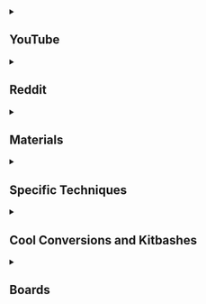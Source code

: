 <details>
  <summary><h2>YouTube</h2></summary>

* ### Mainly Painting
  * [52 Miniatures](https://www.youtube.com/c/52Miniatures)
  * [Lyla Mev - The Mini Witch](https://www.youtube.com/c/LylaMev)
  * [Zumikito Miniatures](https://www.youtube.com/c/Zumikito)
  * [Trovarion Miniatures](https://www.youtube.com/c/trovarion/videos)
  * [The Gallery of Colours](https://www.youtube.com/c/TheGalleryofColours)
  * [Spen's Painting](https://www.youtube.com/c/SpensPainting)
  * [Miniac](https://www.youtube.com/c/Miniac)
  * [Midwinter Minis](https://www.youtube.com/c/MidwinterMinis)
  * [MarcoFrisoniNJM](https://www.youtube.com/c/MarcoFrisoniNJM)
  * [Dana Howl](https://www.youtube.com/c/DanaHowl)
  * [Benji’s Hobbies](https://www.youtube.com/c/Benji%E2%80%99sHobbies)
* ### Painting & Crafting
  * [Eric's Hobby Workshop](https://www.youtube.com/c/EricsHobbyWorkshop)
  * [The Pickle Jar](https://www.youtube.com/c/ThePickleJar)
  * [Squidmar Miniatures](https://www.youtube.com/c/SquidmarMiniatures)
  * [Slayer Miniatures](https://www.youtube.com/c/SlayerMiniatures)
  * [Realm of the Liche King](https://www.youtube.com/c/RealmoftheLicheKing)
  * [Pete The Wargamer](https://www.youtube.com/c/TheWarGamerChannel)
  * [Ninjon](https://www.youtube.com/c/Ninjon)
  * [Goobertown Hobbies](https://www.youtube.com/c/GoobertownHobbies)
  * [Geek Gaming Scenics](https://www.youtube.com/c/GeekGamingScenics)
  * [eBay Miniature Rescues](https://www.youtube.com/c/eBayMiniatureRescues)
  * [Devs & Dice](https://www.youtube.com/c/DevsDice)
  * [Broadsword Wargaming](https://www.youtube.com/c/BroadswordWargaming)
  * [Vince Venturella](https://www.youtube.com/c/VinceVenturella/videos)
* ### Mainly Crafting
  * [Zorpazorp](https://www.youtube.com/c/Zorpazorp)
  * [Wyloch's Armory](https://www.youtube.com/c/WylochsCraftingVids)
  * [Tom Mason](https://www.youtube.com/c/TomMasonSculptor) - Sculpting minis
  * [Toasthammer](https://www.youtube.com/channel/UC9ZlgG9IQYBBQ1igVXLGb3g) - kitbashing
  * [TheTerrainTutor](https://www.youtube.com/c/TheTerrainTutor)
  * [RP Archive](https://www.youtube.com/c/RPArchiveOfficial)
  * [Real Terrain Hobbies](https://www.youtube.com/c/RealTerrainHobbies)
  * [Platypus Scotsman](https://www.youtube.com/c/PlatypusScotsman)
  * [Nerdforge](https://www.youtube.com/c/Nerdforge)
  * [NerdCraftHQ](https://www.youtube.com/c/NerdCraftHQ)
  * [Miscast](https://www.youtube.com/c/Miscast)
  * [Knarb Makes](https://www.youtube.com/c/KnarbMakes/videos)
  * [Kitbosh](https://www.youtube.com/channel/UCz_GfvTNbg1vsLFqN6yHvXQ) - Detailed kitbashing videos
  * [Jam's Mini Mods](https://www.youtube.com/channel/UCUGJGCz08aTQr03jAR532qA)
  * [Franky D. Crafter](https://www.youtube.com/c/FrankyDCrafter)
  * [Conjured Craft](https://www.youtube.com/c/ConjuredCraft)
  * [Black Magic Craft](https://www.youtube.com/c/BlackMagicCraftOfficial)
  * [Berserkerworks](https://www.youtube.com/c/Berserkerworks/videos)
  * [Sean Counley](https://www.youtube.com/user/abscnth)
* ### General
  * [Trapped Under Plastic](https://www.youtube.com/c/trappedunderplastic)
  * [Paint Bravely The Podcast](https://www.youtube.com/c/PaintBravelyThePodcast)
  * [EonsOfBattle](https://www.youtube.com/c/EonsOfBattle)

</details>


<details>
  <summary><h2>Reddit</h2></summary>

* ### General
  * [Miniature Sculpting](https://old.reddit.com/r/miniaturesculpting/)
  * [Mini Painting](https://old.reddit.com/r/minipainting/)
  * [Mini Swap](https://old.reddit.com/r/Miniswap/)
  * [Printed Minis](https://old.reddit.com/r/PrintedMinis/) - even though it's 3d printing related, there is a lot of other stuff making it a more general sub in my mind.
  * [Terrain Building](https://old.reddit.com/r/TerrainBuilding/)
  * [Wargames](https://old.reddit.com/r/wargames/)
  * [Wargaming](https://old.reddit.com/r/wargaming/)
* ### Games
  * [frostgrave](https://old.reddit.com/r/frostgrave/)
  * [gaslands](https://old.reddit.com/r/gaslands/)
* ### 3d Printing
  * [3d Printed Warhammer](https://old.reddit.com/r/3dPrintedWarhammer/)
  * [3d Printers](https://old.reddit.com/r/3dprinters/)
  * [3D Printing](https://old.reddit.com/r/3Dprinting/)
  * [cults3d](https://old.reddit.com/r/cults3d/) - cults3d is a shitty service, it's not great for the creator, but there is still some good stuff on there.
  * [Open Forge](https://old.reddit.com/r/OpenForge/) - type of terrain
  * [Resin Printing](https://old.reddit.com/r/resinprinting/)
  * #### Manufactures
    * [Anycubic Photon](https://old.reddit.com/r/AnycubicPhoton/)
    * [Phrozen](https://old.reddit.com/r/Phrozen/)

</details>

<details>
  <summary><h2>Materials</h2></summary>

* [Paint comparisons]( https://slothborg.github.io/paint-conversion/) - It is my resource and a bit of a work in progress
* [FolkArt Pure](https://www.michaels.com/folkart-pure-artist-pigment-2oz/M20001827.html) A line of mostly pure pigment paints, that are cheap. Great when mixed with acrylic medium / water.
* #### Golden So Flat
  * [Dana Howl's review](https://www.youtube.com/watch?v=Rl4i3gNwbCA)
  * [Ninjon's review](https://www.youtube.com/watch?v=iLkSQjG9oLg)
  * [Vince Venturella](https://www.youtube.com/watch?v=__WT-HEffNQ)
* ### AP Speedpaints
  * [Goobertown Hobbies's review](https://www.youtube.com/watch?v=zsHGUAAi420)
  * [EonsOfBattle's review](https://www.youtube.com/watch?v=Bu8gfboxgwo)
  * [Dana Howl's review](https://www.youtube.com/watch?v=srUSz8cPqTo)
  * [Squidmar Miniatures's review](https://www.youtube.com/watch?v=a8TtVSVTpDo)
* ### Duncan's Paints
  * [Goobertown Hobbies's review](https://www.youtube.com/watch?v=i_ic0lb630k)
* DIY Contrast Paint  
  * 50 / 50 mix of flow improver & matte medium + Paint
  * or
  * Mix of Acrylic ink + matte medium + flow improver

</details>

<details>
  <summary><h2>Specific Techniques</h2></summary>

* [NMM Steel](https://i.redd.it/sevo2tnly7u71.jpg)
* [Painting Wood](https://www.youtube.com/watch?v=xyi8PhLjXIE&t=252s) 
* [Painting Undead](https://www.youtube.com/watch?v=rGaga9AyJ78)
* [Painting Marble](https://www.youtube.com/watch?v=_GDw4bOA2_Y)
* DIY Sculptamold - 1:1 Blown in insulation & Plaster of Paris
* DIY Texture Paste
  * Acrylic caulking
  * Water / rubbing alcohol
  * Texture material (backing soda, sand, sawdust, coffee, tea, etc.)
  * Paint
* DIY Mod Podge
  * 50/50 mix of Minwax Polycrylic and High Grade PVA, thinned as needed with water.
* [Linen Tents](https://www.youtube.com/watch?v=d9CZoLcwdvA)
* Leather - shop towels and pva if you want a leather/tent look... good tutorial from BMC and Real Terrain Hobbies on doing that
* ### Gap filling
  * Green stuff, Miliput or Greenstuff & Milliput
    * Requires some sculpting, and polishing
  * Super glue + Baking Soda
    * Great for small gaps!
    * Great for resin / plastic
    * Does result in a rocky / stone like texture
  * Sprue Goo
    * mix bits of sprue with plastic glue / cement wait for it to disolve then use it as liquid plastic
* ### Trees
  * Upgrading holiday decorative trees
    * Get cheap declarative trees.
    * Clean, with warm water and brush
    * Dip in 50/50 water pva glue
    * Flock
    * Spray with water
    * Spray with 80/20 water pva glue
    * Paint!
    * Clear coat
  * [Seafoam and armatures](https://www.youtube.com/watch?v=DEsOFAKCon8)
 * [Salt Chipping / Salt Masking - Tutorial](https://makezine.com/2021/10/06/distressed-sign-using-salt-spray-paint/)
 * [Salt Chipping / Salt Masking - Video](https://www.youtube.com/watch?v=Nm7SIpaaU24&t=934s)  
* [Gaslands Cars](https://www.youtube.com/watch?v=Nm7SIpaaU24)
* ### DIY Battle mats
  * Coat a fabric drop cloth in a layer or two of acrylic caulking
    * OPTIONAL - Use a wet plastic bag to stipple a second layer of caulking for texture
    * OPTIONAL - Use a VERY wet texture roller to texture the mat
    * OPTIONAL - paint on a mixture of PVA glue and sand or baking soda for extra texture
  * Paint the “battle mat”
  * Optionally give it a seal coat
 * [Cheap Basing materia](https://www.youtube.com/watch?v=duDjTX6-abw)
 * Flesh Goop
   * PVA glue
   * Drop superglue over it
   * After it starts reacting, move it around with a toothpick 
   * Add ink for color
</details>

<details>
  <summary><h2>Cool Conversions and Kitbashes</h2></summary>

* [Overgrown Necrons](https://www.youtube.com/watch?v=XLKxW_p31cI)
* [Fungal Sylvaneth](https://www.youtube.com/watch?v=dnkiXTgtGdk)
* [Clown Gloomspite Gitz](https://www.youtube.com/watch?v=efi5tOlQ_Fc&list=PLn_wcmo3Ol05D1UNbaKrsRdLWcSTehoK7)
* [Scratch Built ORK Army](https://www.youtube.com/watch?v=PD390AZbsdc)
* [Miscast's - The Nurgle Diaries](https://www.youtube.com/watch?v=vyv9RK74eAM&list=PLiWIXKdHWWrsBLFAyPu1BpxxnHdlutZD-)
* Monster Bash I
  * [Miscast](https://www.youtube.com/watch?v=6FBVWLdCIq0)
  * [Berserkerworks](https://www.youtube.com/watch?v=xhsBqN73HPQ)
  * [Raqrex Art](https://www.youtube.com/watch?v=JjLkboZz3pg)
  * [NerdCraftHQ](https://www.youtube.com/watch?v=A3UjhTFf0f4)
* [Monster Bash I](https://www.youtube.com/watch?v=vyv9RK74eAM&list=PLiWIXKdHWWrsBLFAyPu1BpxxnHdlutZD-)
* [Monster Bash II](https://www.youtube.com/playlist?list=PLiWIXKdHWWrttB8sTsHdc3ClLe0A5pMRz)
* [Monster Bash III](https://www.youtube.com/playlist?list=PLiWIXKdHWWrul0yjNsjfGYJBCX6bhTzd3)

</details>

<details>
  <summary><h2>Boards</h2></summary>

* [Devs & Dice - Mordheim board](https://www.youtube.com/watch?v=G4f2-iMuUG4)
* [Lybbans miniatures - Ruind City part 1](https://www.youtube.com/watch?v=G4f2-iMuUG4)
* [Lybbans miniatures - Ruind City part 2](https://www.youtube.com/watch?v=3yo6tlXbo8k)
* [Lybbans miniatures - Port](https://www.youtube.com/watch?v=vw96MC57YRo)
* [Sean Counley - EVA Board](https://www.youtube.com/watch?v=4gRp6XluyWY)
* [Sean Counley - Modular City](https://www.youtube.com/watch?v=uVBmKZgM9ts)
* [Real Terrain Hobbies - River Board](https://www.youtube.com/watch?v=jlC0EGsGPHg)
* [Real Terrain Hobbies - The Shire Board](https://www.youtube.com/watch?v=ygb7wNOQnIs)
* [Geek Gaming Scenics - One day board build](https://www.youtube.com/watch?v=4W5I9LN1IAo)
* [Miscast - Board](https://www.youtube.com/watch?v=5VC6wCHOyDk)



</details>
